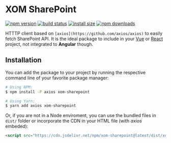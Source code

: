 # XOM SharePoint

[![npm version](https://img.shields.io/npm/v/xom-sharepoint.svg?style=flat-square)](https://www.npmjs.org/package/xom-sharepoint)
[![build status](https://img.shields.io/travis/juliolmuller/xom-sharepoint/master.svg?style=flat-square)](https://travis-ci.org/juliolmuller/xom-sharepoint)
[![install size](https://packagephobia.now.sh/badge?p=xom-sharepoint)](https://packagephobia.now.sh/result?p=xom-sharepoint)
[![npm downloads](https://img.shields.io/npm/dm/xom-sharepoint.svg?style=flat-square)](http://npm-stat.com/charts.html?package=xom-sharepoint)

HTTTP client based on `[axios](https://github.com/axios/axios)` to easily fetch SharePoint API. It is the ideal package to include in your [Vue](https://vuejs.org/) or [React](https://reactjs.org/) project, not integrated to **Angular** though.

## Installation

You can add the package to your project by running the respective command line of your favorite package manager:

```bash
# Using NPM:
$ npm install -P axios xom-sharepoint

# Using Yarn:
$ yarn add axios xom-sharepoint
```

Or, if you are not in a Node enviroment, you can use the bundled files in `dist/` folder or incorporate the CDN in your HTML file (with *axios* embeded):

```html
<script src="https://cdn.jsdelivr.net/npm/xom-sharepoint@latest/dist/xom-sharepoint.min.js"></script>
```
